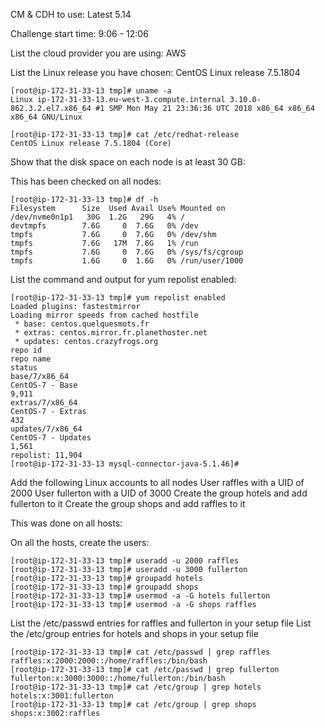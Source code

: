 CM & CDH to use: Latest 5.14

Challenge start time: 9:06 - 12:06


List the cloud provider you are using: AWS

List the Linux release you have chosen: CentOS Linux release 7.5.1804


```
[root@ip-172-31-33-13 tmp]# uname -a
Linux ip-172-31-33-13.eu-west-3.compute.internal 3.10.0-862.3.2.el7.x86_64 #1 SMP Mon May 21 23:36:36 UTC 2018 x86_64 x86_64 x86_64 GNU/Linux

[root@ip-172-31-33-13 tmp]# cat /etc/redhat-release
CentOS Linux release 7.5.1804 (Core)
```


Show that the disk space on each node is at least 30 GB:

This has been checked on all nodes:

```
[root@ip-172-31-33-13 tmp]# df -h
Filesystem      Size  Used Avail Use% Mounted on
/dev/nvme0n1p1   30G  1.2G   29G   4% /
devtmpfs        7.6G     0  7.6G   0% /dev
tmpfs           7.6G     0  7.6G   0% /dev/shm
tmpfs           7.6G   17M  7.6G   1% /run
tmpfs           7.6G     0  7.6G   0% /sys/fs/cgroup
tmpfs           1.6G     0  1.6G   0% /run/user/1000
```

List the command and output for yum repolist enabled:

```
[root@ip-172-31-33-13 tmp]# yum repolist enabled
Loaded plugins: fastestmirror
Loading mirror speeds from cached hostfile
 * base: centos.quelquesmots.fr
 * extras: centos.mirror.fr.planethoster.net
 * updates: centos.crazyfrogs.org
repo id                                                                                           repo name                                                                                           status
base/7/x86_64                                                                                     CentOS-7 - Base                                                                                     9,911
extras/7/x86_64                                                                                   CentOS-7 - Extras                                                                                     432
updates/7/x86_64                                                                                  CentOS-7 - Updates                                                                                  1,561
repolist: 11,904
[root@ip-172-31-33-13 mysql-connector-java-5.1.46]#
```


Add the following Linux accounts to all nodes
User raffles with a UID of 2000
User fullerton with a UID of 3000
Create the group hotels and add fullerton to it
Create the group shops and add raffles to it

This was done on all hosts:

On all the hosts, create the users:

```
[root@ip-172-31-33-13 tmp]# useradd -u 2000 raffles
[root@ip-172-31-33-13 tmp]# useradd -u 3000 fullerton
[root@ip-172-31-33-13 tmp]# groupadd hotels
[root@ip-172-31-33-13 tmp]# groupadd shops
[root@ip-172-31-33-13 tmp]# usermod -a -G hotels fullerton
[root@ip-172-31-33-13 tmp]# usermod -a -G shops raffles
```

List the /etc/passwd entries for raffles and fullerton in your setup file
List the /etc/group entries for hotels and shops in your setup file

```
[root@ip-172-31-33-13 tmp]# cat /etc/passwd | grep raffles
raffles:x:2000:2000::/home/raffles:/bin/bash
[root@ip-172-31-33-13 tmp]# cat /etc/passwd | grep fullerton
fullerton:x:3000:3000::/home/fullerton:/bin/bash
[root@ip-172-31-33-13 tmp]# cat /etc/group | grep hotels
hotels:x:3001:fullerton
[root@ip-172-31-33-13 tmp]# cat /etc/group | grep shops
shops:x:3002:raffles
```
